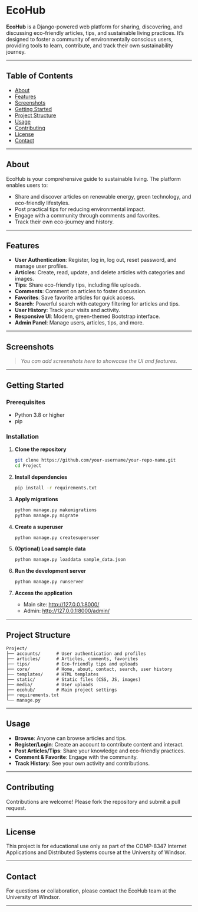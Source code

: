 # EcoHub

**EcoHub** is a Django-powered web platform for sharing, discovering, and discussing eco-friendly articles, tips, and sustainable living practices. It’s designed to foster a community of environmentally conscious users, providing tools to learn, contribute, and track their own sustainability journey.

---

## Table of Contents

- [About](#about)
- [Features](#features)
- [Screenshots](#screenshots)
- [Getting Started](#getting-started)
- [Project Structure](#project-structure)
- [Usage](#usage)
- [Contributing](#contributing)
- [License](#license)
- [Contact](#contact)

---

## About

EcoHub is your comprehensive guide to sustainable living. The platform enables users to:
- Share and discover articles on renewable energy, green technology, and eco-friendly lifestyles.
- Post practical tips for reducing environmental impact.
- Engage with a community through comments and favorites.
- Track their own eco-journey and history.

---

## Features

- **User Authentication**: Register, log in, log out, reset password, and manage user profiles.
- **Articles**: Create, read, update, and delete articles with categories and images.
- **Tips**: Share eco-friendly tips, including file uploads.
- **Comments**: Comment on articles to foster discussion.
- **Favorites**: Save favorite articles for quick access.
- **Search**: Powerful search with category filtering for articles and tips.
- **User History**: Track your visits and activity.
- **Responsive UI**: Modern, green-themed Bootstrap interface.
- **Admin Panel**: Manage users, articles, tips, and more.

---

## Screenshots

> _You can add screenshots here to showcase the UI and features._

---

## Getting Started

### Prerequisites

- Python 3.8 or higher
- pip

### Installation

1. **Clone the repository**
   ```bash
   git clone https://github.com/your-username/your-repo-name.git
   cd Project
   ```

2. **Install dependencies**
   ```bash
   pip install -r requirements.txt
   ```

3. **Apply migrations**
   ```bash
   python manage.py makemigrations
   python manage.py migrate
   ```

4. **Create a superuser**
   ```bash
   python manage.py createsuperuser
   ```

5. **(Optional) Load sample data**
   ```bash
   python manage.py loaddata sample_data.json
   ```

6. **Run the development server**
   ```bash
   python manage.py runserver
   ```

7. **Access the application**
   - Main site: http://127.0.0.1:8000/
   - Admin: http://127.0.0.1:8000/admin/

---

## Project Structure

```
Project/
├── accounts/      # User authentication and profiles
├── articles/      # Articles, comments, favorites
├── tips/          # Eco-friendly tips and uploads
├── core/          # Home, about, contact, search, user history
├── templates/     # HTML templates
├── static/        # Static files (CSS, JS, images)
├── media/         # User uploads
├── ecohub/        # Main project settings
├── requirements.txt
└── manage.py
```

---

## Usage

- **Browse**: Anyone can browse articles and tips.
- **Register/Login**: Create an account to contribute content and interact.
- **Post Articles/Tips**: Share your knowledge and eco-friendly practices.
- **Comment & Favorite**: Engage with the community.
- **Track History**: See your own activity and contributions.

---

## Contributing

Contributions are welcome! Please fork the repository and submit a pull request.

---

## License

This project is for educational use only as part of the COMP-8347 Internet Applications and Distributed Systems course at the University of Windsor.

---

## Contact

For questions or collaboration, please contact the EcoHub team at the University of Windsor.

---

